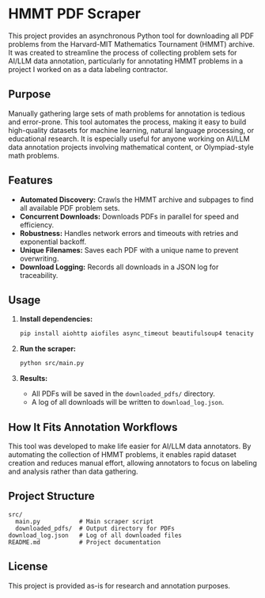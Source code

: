 # HMMT PDF Scraper

This project provides an asynchronous Python tool for downloading all PDF problems from the Harvard-MIT Mathematics Tournament (HMMT) archive. It was created to streamline the process of collecting problem sets for AI/LLM data annotation, particularly for annotating HMMT problems in a project I worked on as a data labeling contractor.

## Purpose

Manually gathering large sets of math problems for annotation is tedious and error-prone. This tool automates the process, making it easy to build high-quality datasets for machine learning, natural language processing, or educational research. It is especially useful for anyone working on AI/LLM data annotation projects involving mathematical content, or Olympiad-style math problems.

## Features

- **Automated Discovery:** Crawls the HMMT archive and subpages to find all available PDF problem sets.
- **Concurrent Downloads:** Downloads PDFs in parallel for speed and efficiency.
- **Robustness:** Handles network errors and timeouts with retries and exponential backoff.
- **Unique Filenames:** Saves each PDF with a unique name to prevent overwriting.
- **Download Logging:** Records all downloads in a JSON log for traceability.

## Usage

1. **Install dependencies:**
   ```bash
   pip install aiohttp aiofiles async_timeout beautifulsoup4 tenacity tqdm
   ```

2. **Run the scraper:**
   ```bash
   python src/main.py
   ```

3. **Results:**
   - All PDFs will be saved in the `downloaded_pdfs/` directory.
   - A log of all downloads will be written to `download_log.json`.

## How It Fits Annotation Workflows

This tool was developed to make life easier for AI/LLM data annotators. By automating the collection of HMMT problems, it enables rapid dataset creation and reduces manual effort, allowing annotators to focus on labeling and analysis rather than data gathering.

## Project Structure

```
src/
  main.py           # Main scraper script
  downloaded_pdfs/  # Output directory for PDFs
download_log.json   # Log of all downloaded files
README.md           # Project documentation
```

## License

This project is provided as-is for research and annotation purposes.

